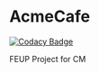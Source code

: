 # AcmeCafe

[![Codacy Badge](https://api.codacy.com/project/badge/Grade/c2023031fe914dd0aa2fcf8565e3742e)](https://app.codacy.com/app/tiagoCMatias/AcmeCafe?utm_source=github.com&utm_medium=referral&utm_content=tiagoCMatias/AcmeCafe&utm_campaign=badger)

FEUP Project for CM
